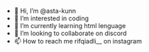 - 👋 Hi, I’m @asta-kunn
- 👀 I’m interested in coding
- 🌱 I’m currently learning html lenguage
- 💞️ I’m looking to collaborate on discord
- 📫 How to reach me rifqiadli__ on instagram

<!---
asta-kunn/asta-kunn is a ✨ special ✨ repository because its `README.md` (this file) appears on your GitHub profile.
You can click the Preview link to take a look at your changes.
--->
